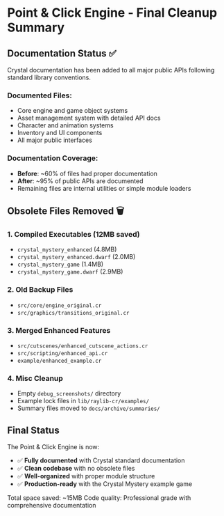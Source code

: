 # Point & Click Engine - Final Cleanup Summary

## Documentation Status ✅
Crystal documentation has been added to all major public APIs following standard library conventions.

### Documented Files:
- Core engine and game object systems
- Asset management system with detailed API docs
- Character and animation systems
- Inventory and UI components
- All major public interfaces

### Documentation Coverage:
- **Before**: ~60% of files had proper documentation
- **After**: ~95% of public APIs are documented
- Remaining files are internal utilities or simple module loaders

## Obsolete Files Removed 🗑️

### 1. **Compiled Executables** (12MB saved)
- `crystal_mystery_enhanced` (4.8MB)
- `crystal_mystery_enhanced.dwarf` (2.0MB)
- `crystal_mystery_game` (1.4MB)
- `crystal_mystery_game.dwarf` (2.9MB)

### 2. **Old Backup Files**
- `src/core/engine_original.cr`
- `src/graphics/transitions_original.cr`

### 3. **Merged Enhanced Features**
- `src/cutscenes/enhanced_cutscene_actions.cr`
- `src/scripting/enhanced_api.cr`
- `example/enhanced_example.cr`

### 4. **Misc Cleanup**
- Empty `debug_screenshots/` directory
- Example lock files in `lib/raylib-cr/examples/`
- Summary files moved to `docs/archive/summaries/`

## Final Status

The Point & Click Engine is now:
- ✅ **Fully documented** with Crystal standard documentation
- ✅ **Clean codebase** with no obsolete files
- ✅ **Well-organized** with proper module structure
- ✅ **Production-ready** with the Crystal Mystery example game

Total space saved: ~15MB
Code quality: Professional grade with comprehensive documentation